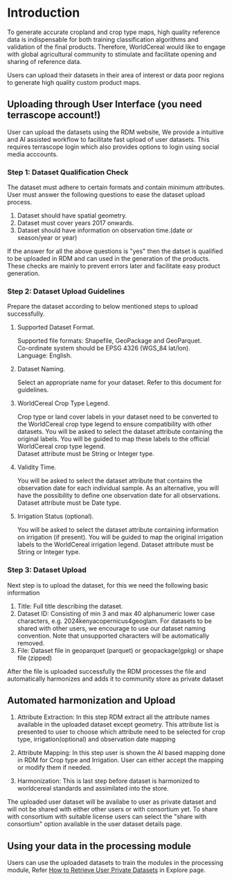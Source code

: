 # Introduction

To generate accurate cropland and crop type maps, high quality reference data is indispensable for both training classification algorithms and validation of the final products. Therefore, WorldCereal would like to engage with global agricultural community to stimulate and facilitate opening and sharing of reference data.  

Users can upload their datasets in their area of interest or data poor regions to generate high quality custom product maps.  

## Uploading through User Interface (you need terrascope account!) 
User can upload the datasets using the RDM website, We provide a intuitive and AI assisted workflow to facilitate fast upload of user datasets. This requires terrascope login which also provides options to login using social media acccounts.  

### Step 1: Dataset Qualification Check

The dataset must adhere to certain formats and contain minimum attributes. User must answer the following questions to ease the dataset upload process.  
1. Dataset should have spatial geometry.  
2. Dataset must cover years 2017 onwards.  
3. Dataset should have information on observation time.(date or season/year or year)

If the answer for all the above questions is "yes" then the datset is qualified to be uploaded in RDM and can used in the generation of the products. These checks are mainly to prevent errors later and facilitate easy product generation.  

### Step 2: Dataset Upload Guidelines

Prepare the dataset according to below mentioned steps to upload successfully.  

1. Supported Dataset Format.  
  
    Supported file formats: Shapefile, GeoPackage and GeoParquet.  
    Co-ordinate system should be EPSG 4326 (WGS_84 lat/lon).  
    Language: English.  

2. Dataset Naming.  

    Select an appropriate name for your dataset. Refer to this document for guidelines.  

3. WorldCereal Crop Type Legend.  

    Crop type or land cover labels in your dataset need to be converted to the WorldCereal crop type legend to ensure compatibility with other datasets. You will be asked to select the dataset attribute containing the original labels. You will be guided to map these labels to the official WorldCereal crop type legend.    
    Dataset attribute must be String or Integer type.  

4. Validity Time.  
 
    You will be asked to select the dataset attribute that contains the observation date for each individual sample. As an alternative, you will have the possibility to define one observation date for all observations.  
    Dataset attribute must be Date type.  

5. Irrigation Status (optional).  

    You will be asked to select the dataset attribute containing information on irrigation (if present). You will be guided to map the original irrigation labels to the WorldCereal irrigation legend.
    Dataset attribute must be String or Integer type.


### Step 3: Dataset Upload

 Next step is to upload the dataset, for this we need the following basic information  

 1. Title: Full title describing the dataset.
 2. Dataset ID: Consisting of min 3 and max 40 alphanumeric lower case characters, e.g. 2024kenyacopernicus4geoglam. For datasets to be shared with other users, we encourage to use our dataset naming convention. Note that unsupported characters will be automatically removed.
 3. File: Dataset file in geoparquet (parquet) or geopackage(gpkg) or shape file (zipped)  

After the file is uploaded successfully the RDM processes the file and automatically harmonizes and adds it to community store as private dataset

## Automated harmonization and Upload

1. Attribute Extraction: In this step RDM extract all the attribute names available in the uploaded dataset except geometry. This attribute list is presented to user to choose which attribute need to be selected for crop type, irrigation(optional) and observation date mapping  

2. Attribute Mapping: In this step user is shown the AI based mapping done in RDM for Crop type and Irrigation. User can either accept the mapping or modify them if needed. 

3. Harmonization: This is last step before dataset is harmonized to worldcereal standards and assimilated into the store.  

The uploaded user dataset will be availabe to user as private dataset and will not be shared with either other users or with consortium yet. To share with consortium with suitable license users can select the "share with consortium" option available in the user dataset details page.  


## Using your data in the processing module  

Users can use the uploaded datasets to train the modules in the processing module, Refer [How to Retrieve User Private Datasets](https://worldcereal.github.io/worldcereal-documentation/rdm/explore.html#how-to-retrieve-user-private-datasets) in Explore page.  
